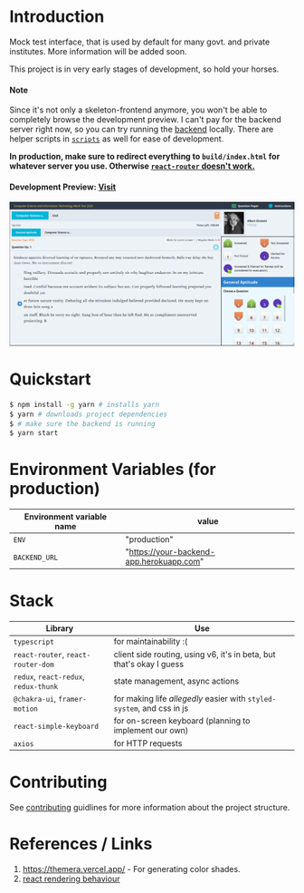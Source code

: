 # Introduction

Mock test interface, that is used by default for many govt. and private institutes.
More information will be added soon.

This project is in very early stages of development, so hold your horses.

#### Note

Since it's not only a skeleton-frontend anymore, you won't be able to completely browse the development preview. I can't pay for the backend server right now, so you can try running the [backend](https://github.com/toxdes/testiny-backend) locally. There are helper scripts in [`scripts`](./scripts) as well for ease of development.

**In production, make sure to redirect everything to `build/index.html` for whatever server you use. Otherwise [`react-router` doesn't work.](https://create-react-app.dev/docs/deployment/#serving-apps-with-client-side-routing)**

#### Development Preview: [Visit](https://testiny.vercel.app)

![Screenshot](./images/scr1.png)

# Quickstart

```sh
$ npm install -g yarn # installs yarn
$ yarn # downloads project dependencies
$ # make sure the backend is running
$ yarn start
```

# Environment Variables (for production)

| Environment variable name | value                                    |
| ------------------------- | ---------------------------------------- |
| `ENV`                     | "production"                             |
| `BACKEND_URL`             | "https://your-backend-app.herokuapp.com" |

# Stack

| Library                               | Use                                                                    |
| ------------------------------------- | ---------------------------------------------------------------------- |
| `typescript`                          | for maintainability :(                                                 |
| `react-router`, `react-router-dom`    | client side routing, using v6, it's in beta, but that's okay I guess   |
| `redux`, `react-redux`, `redux-thunk` | state management, async actions                                        |
| `@chakra-ui`, `framer-motion`         | for making life _allegedly_ easier with `styled-system`, and css in js |
| `react-simple-keyboard`               | for on-screen keyboard (planning to implement our own)                 |
| `axios`                               | for HTTP requests                                                      |

# Contributing

See [contributing](./contributing.md) guidlines for more information about the project structure.

# References / Links

1. https://themera.vercel.app/ - For generating color shades.
2. [react rendering behaviour](https://blog.isquaredsoftware.com/2020/05/blogged-answers-a-mostly-complete-guide-to-react-rendering-behavior/#what-is-rendering)

